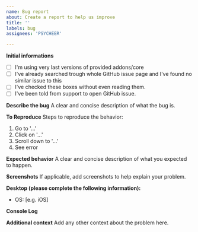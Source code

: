 ```yaml
---
name: Bug report
about: Create a report to help us improve
title: ''
labels: bug
assignees: 'PSYCHEER'

---
```


**Initial informations**
- [ ] I'm using very last versions of provided addons/core
- [ ] I've already searched trough whole GitHub issue page and I've found no similar issue to this
- [ ] I've checked these boxes without even reading them.
- [ ] I've been told from support to open GitHub issue.

**Describe the bug**
A clear and concise description of what the bug is.

**To Reproduce**
Steps to reproduce the behavior:
1. Go to '...'
2. Click on '...'
3. Scroll down to '...'
4. See error

**Expected behavior**
A clear and concise description of what you expected to happen.

**Screenshots**
If applicable, add screenshots to help explain your problem.

**Desktop (please complete the following information):**
 - OS: [e.g. iOS]

**Console Log**

**Additional context**
Add any other context about the problem here.